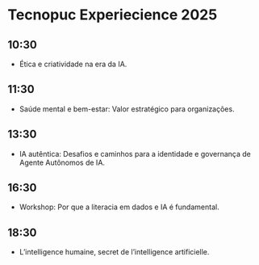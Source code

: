 # Tecnopuc Experiecience 2025

## 10:30

- Ética e criatividade na era da IA.

## 11:30

- Saúde mental e bem-estar: Valor estratégico para organizações.

## 13:30

- IA autêntica: Desafios e caminhos para a identidade e governança de Agente Autônomos de IA.

## 16:30

- Workshop: Por que a literacia em dados e IA é fundamental.

## 18:30

- L’intelligence humaine, secret de l’intelligence artificielle.


